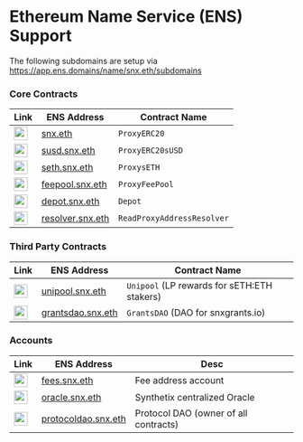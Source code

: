 # Ethereum Name Service (ENS) Support

The following subdomains are setup via https://app.ens.domains/name/snx.eth/subdomains

### Core Contracts

| Link                                                                                                                                      | ENS Address                                                       | Contract Name              |
| ----------------------------------------------------------------------------------------------------------------------------------------- | ----------------------------------------------------------------- | -------------------------- |
| <a target=_blank href="https://etherscan.io/address/snx.eth"><img src="https://etherscan.io/images/favicon2.ico" width=24 /></a>          | [snx.eth](https://app.ens.domains/name/snx.eth)                   | `ProxyERC20`               |
| <a target=_blank href="https://etherscan.io/address/susd.snx.eth"><img src="https://etherscan.io/images/favicon2.ico" width=24 /></a>     | [susd.snx.eth](https://app.ens.domains/name/susd.snx.eth)         | `ProxyERC20sUSD`           |
| <a target=_blank href="https://etherscan.io/address/seth.snx.eth"><img src="https://etherscan.io/images/favicon2.ico" width=24 /></a>     | [seth.snx.eth](https://app.ens.domains/name/seth.snx.eth)         | `ProxysETH`                |
| <a target=_blank href="https://etherscan.io/address/feepool.snx.eth"><img src="https://etherscan.io/images/favicon2.ico" width=24/></a>   | [feepool.snx.eth](https://app.ens.domains/name/feepool.snx.eth)   | `ProxyFeePool`             |
| <a target=_blank href="https://etherscan.io/address/depot.snx.eth"><img src="https://etherscan.io/images/favicon2.ico" width=24 /></a>    | [depot.snx.eth](https://app.ens.domains/name/depot.snx.eth)       | `Depot`                    |
| <a target=_blank href="https://etherscan.io/address/resolver.snx.eth"><img src="https://etherscan.io/images/favicon2.ico" width=24 /></a> | [resolver.snx.eth](https://app.ens.domains/name/resolver.snx.eth) | `ReadProxyAddressResolver` |

### Third Party Contracts

| Link                                                                                                                                       | ENS Address                                                         | Contract Name                               |
| ------------------------------------------------------------------------------------------------------------------------------------------ | ------------------------------------------------------------------- | ------------------------------------------- |
| <a target=_blank href="https://etherscan.io/address/unipool.snx.eth"><img src="https://etherscan.io/images/favicon2.ico" width=24 /></a>   | [unipool.snx.eth](https://app.ens.domains/name/unipool.snx.eth)     | `Unipool` (LP rewards for sETH:ETH stakers) |
| <a target=_blank href="https://etherscan.io/address/grantsdao.snx.eth"><img src="https://etherscan.io/images/favicon2.ico" width=24 /></a> | [grantsdao.snx.eth](https://app.ens.domains/name/grantsdao.snx.eth) | `GrantsDAO` (DAO for snxgrants.io)          |

### Accounts

| Link                                                                                                                                         | ENS Address                                                             | Desc                                  |
| -------------------------------------------------------------------------------------------------------------------------------------------- | ----------------------------------------------------------------------- | ------------------------------------- |
| <a target=_blank href="https://etherscan.io/address/fees.snx.eth"><img src="https://etherscan.io/images/favicon2.ico" width=24 /></a>        | [fees.snx.eth](https://app.ens.domains/name/fees.snx.eth)               | Fee address account                   |
| <a target=_blank href="https://etherscan.io/address/oracle.snx.eth"><img src="https://etherscan.io/images/favicon2.ico" width=24 /></a>      | [oracle.snx.eth](https://app.ens.domains/name/oracle.snx.eth)           | Synthetix centralized Oracle          |
| <a target=_blank href="https://etherscan.io/address/protocoldao.snx.eth"><img src="https://etherscan.io/images/favicon2.ico" width=24 /></a> | [protocoldao.snx.eth](https://app.ens.domains/name/protocoldao.snx.eth) | Protocol DAO (owner of all contracts) |
